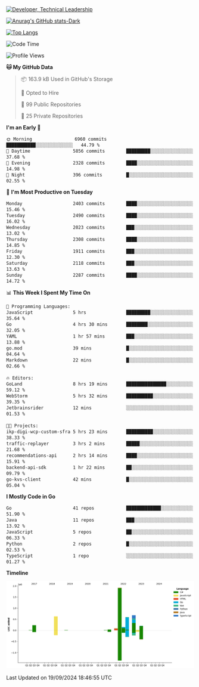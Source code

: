<div>
  <a href="https://www.linkedin.com/in/arielpineiro/" target="_blank" rel="nofollow noopener noreferrer">
    <img src="https://img.shields.io/badge/-LinkedIn-%230077B5?style=for-the-badge&logo=linkedin&logoColor=white" alt="Developer, Technical Leadership" title="Ariel Piñeiro">
  </a>
</div>

[![Anurag's GitHub stats-Dark](https://github-readme-stats.vercel.app/api?username=arielsrv&show_icons=true&theme=dark#gh-dark-mode-only)](https://github.com/anuraghazra/github-readme-stats#gh-dark-mode-only)

[![Top Langs](https://github-readme-stats.vercel.app/api/top-langs/?username=arielsrv&layout=compact&langs_count=10&theme=dark#gh-dark-mode-only)](https://github.com/anuraghazra/github-readme-stats&theme=dark#gh-dark-mode-only)

<!--START_SECTION:waka-->
![Code Time](http://img.shields.io/badge/Code%20Time-1%2C099%20hrs%2016%20mins-blue)

![Profile Views](http://img.shields.io/badge/Profile%20Views-4-blue)

**🐱 My GitHub Data** 

> 📦 163.9 kB Used in GitHub's Storage 
 > 
> 💼 Opted to Hire
 > 
> 📜 99 Public Repositories 
 > 
> 🔑 25 Private Repositories 
 > 
**I'm an Early 🐤** 

```text
🌞 Morning                6960 commits        ███████████░░░░░░░░░░░░░░   44.79 % 
🌆 Daytime                5856 commits        █████████░░░░░░░░░░░░░░░░   37.68 % 
🌃 Evening                2328 commits        ████░░░░░░░░░░░░░░░░░░░░░   14.98 % 
🌙 Night                  396 commits         █░░░░░░░░░░░░░░░░░░░░░░░░   02.55 % 
```
📅 **I'm Most Productive on Tuesday** 

```text
Monday                   2403 commits        ████░░░░░░░░░░░░░░░░░░░░░   15.46 % 
Tuesday                  2490 commits        ████░░░░░░░░░░░░░░░░░░░░░   16.02 % 
Wednesday                2023 commits        ███░░░░░░░░░░░░░░░░░░░░░░   13.02 % 
Thursday                 2308 commits        ████░░░░░░░░░░░░░░░░░░░░░   14.85 % 
Friday                   1911 commits        ███░░░░░░░░░░░░░░░░░░░░░░   12.30 % 
Saturday                 2118 commits        ███░░░░░░░░░░░░░░░░░░░░░░   13.63 % 
Sunday                   2287 commits        ████░░░░░░░░░░░░░░░░░░░░░   14.72 % 
```


📊 **This Week I Spent My Time On** 

```text
💬 Programming Languages: 
JavaScript               5 hrs               █████████░░░░░░░░░░░░░░░░   35.64 % 
Go                       4 hrs 30 mins       ████████░░░░░░░░░░░░░░░░░   32.05 % 
YAML                     1 hr 57 mins        ███░░░░░░░░░░░░░░░░░░░░░░   13.88 % 
go.mod                   39 mins             █░░░░░░░░░░░░░░░░░░░░░░░░   04.64 % 
Markdown                 22 mins             █░░░░░░░░░░░░░░░░░░░░░░░░   02.66 % 

🔥 Editors: 
GoLand                   8 hrs 19 mins       ███████████████░░░░░░░░░░   59.12 % 
WebStorm                 5 hrs 32 mins       ██████████░░░░░░░░░░░░░░░   39.35 % 
Jetbrainsrider           12 mins             ░░░░░░░░░░░░░░░░░░░░░░░░░   01.53 % 

🐱‍💻 Projects: 
ikp-digi-wcp-custom-sfra 5 hrs 23 mins       ██████████░░░░░░░░░░░░░░░   38.33 % 
traffic-replayer         3 hrs 2 mins        █████░░░░░░░░░░░░░░░░░░░░   21.68 % 
recommendations-api      2 hrs 14 mins       ████░░░░░░░░░░░░░░░░░░░░░   15.91 % 
backend-api-sdk          1 hr 22 mins        ██░░░░░░░░░░░░░░░░░░░░░░░   09.79 % 
go-kvs-client            42 mins             █░░░░░░░░░░░░░░░░░░░░░░░░   05.04 % 
```

**I Mostly Code in Go** 

```text
Go                       41 repos            █████████████░░░░░░░░░░░░   51.90 % 
Java                     11 repos            ███░░░░░░░░░░░░░░░░░░░░░░   13.92 % 
JavaScript               5 repos             ██░░░░░░░░░░░░░░░░░░░░░░░   06.33 % 
Python                   2 repos             █░░░░░░░░░░░░░░░░░░░░░░░░   02.53 % 
TypeScript               1 repo              ░░░░░░░░░░░░░░░░░░░░░░░░░   01.27 % 
```



**Timeline**

![Lines of Code chart](https://raw.githubusercontent.com/arielsrv/arielsrv/main/assets/bar_graph.png)


 Last Updated on 19/09/2024 18:46:55 UTC
<!--END_SECTION:waka-->
